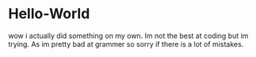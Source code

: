 # Hello-World

wow i actually did something on my own. Im not the best at coding but im trying. As im pretty bad at grammer so sorry if there is a lot of mistakes. 

